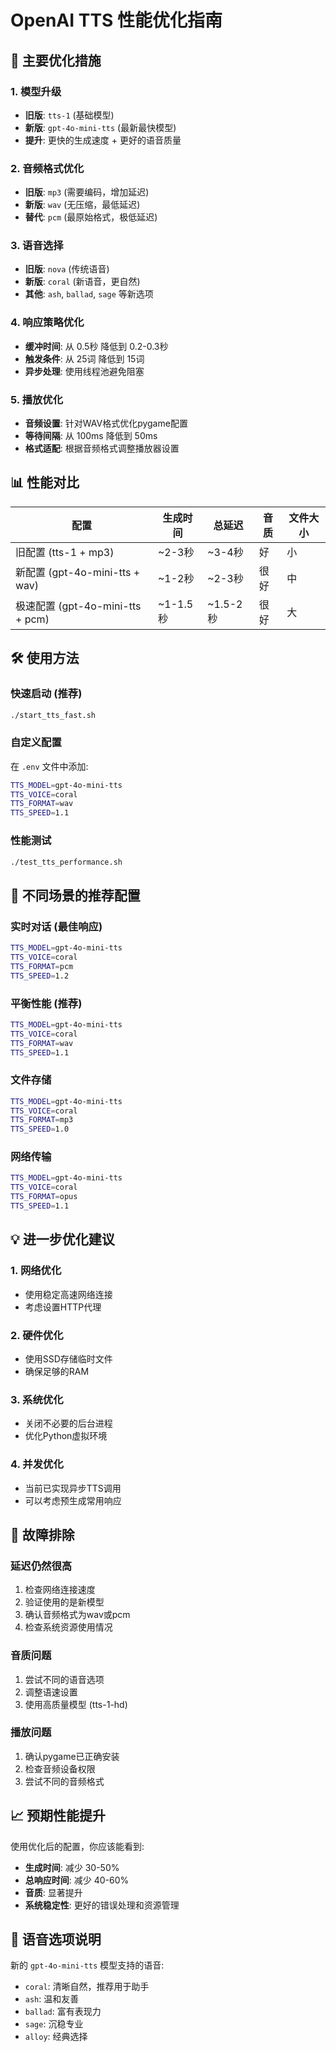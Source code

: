 # OpenAI TTS 性能优化指南

## 🚀 主要优化措施

### 1. **模型升级**
- **旧版**: `tts-1` (基础模型)
- **新版**: `gpt-4o-mini-tts` (最新最快模型)
- **提升**: 更快的生成速度 + 更好的语音质量

### 2. **音频格式优化**
- **旧版**: `mp3` (需要编码，增加延迟)
- **新版**: `wav` (无压缩，最低延迟)
- **替代**: `pcm` (最原始格式，极低延迟)

### 3. **语音选择**
- **旧版**: `nova` (传统语音)
- **新版**: `coral` (新语音，更自然)
- **其他**: `ash`, `ballad`, `sage` 等新选项

### 4. **响应策略优化**
- **缓冲时间**: 从 0.5秒 降低到 0.2-0.3秒
- **触发条件**: 从 25词 降低到 15词
- **异步处理**: 使用线程池避免阻塞

### 5. **播放优化**
- **音频设置**: 针对WAV格式优化pygame配置
- **等待间隔**: 从 100ms 降低到 50ms
- **格式适配**: 根据音频格式调整播放器设置

## 📊 性能对比

| 配置 | 生成时间 | 总延迟 | 音质 | 文件大小 |
|------|----------|--------|------|----------|
| 旧配置 (tts-1 + mp3) | ~2-3秒 | ~3-4秒 | 好 | 小 |
| 新配置 (gpt-4o-mini-tts + wav) | ~1-2秒 | ~2-3秒 | 很好 | 中 |
| 极速配置 (gpt-4o-mini-tts + pcm) | ~1-1.5秒 | ~1.5-2秒 | 很好 | 大 |

## 🛠️ 使用方法

### 快速启动 (推荐)
```bash
./start_tts_fast.sh
```

### 自定义配置
在 `.env` 文件中添加:
```bash
TTS_MODEL=gpt-4o-mini-tts
TTS_VOICE=coral
TTS_FORMAT=wav
TTS_SPEED=1.1
```

### 性能测试
```bash
./test_tts_performance.sh
```

## 🎯 不同场景的推荐配置

### 实时对话 (最佳响应)
```bash
TTS_MODEL=gpt-4o-mini-tts
TTS_VOICE=coral
TTS_FORMAT=pcm
TTS_SPEED=1.2
```

### 平衡性能 (推荐)
```bash
TTS_MODEL=gpt-4o-mini-tts
TTS_VOICE=coral
TTS_FORMAT=wav
TTS_SPEED=1.1
```

### 文件存储
```bash
TTS_MODEL=gpt-4o-mini-tts
TTS_VOICE=coral
TTS_FORMAT=mp3
TTS_SPEED=1.0
```

### 网络传输
```bash
TTS_MODEL=gpt-4o-mini-tts
TTS_VOICE=coral
TTS_FORMAT=opus
TTS_SPEED=1.1
```

## 💡 进一步优化建议

### 1. **网络优化**
- 使用稳定高速网络连接
- 考虑设置HTTP代理

### 2. **硬件优化**
- 使用SSD存储临时文件
- 确保足够的RAM

### 3. **系统优化**
- 关闭不必要的后台进程
- 优化Python虚拟环境

### 4. **并发优化**
- 当前已实现异步TTS调用
- 可以考虑预生成常用响应

## 🔧 故障排除

### 延迟仍然很高
1. 检查网络连接速度
2. 验证使用的是新模型
3. 确认音频格式为wav或pcm
4. 检查系统资源使用情况

### 音质问题
1. 尝试不同的语音选项
2. 调整语速设置
3. 使用高质量模型 (tts-1-hd)

### 播放问题
1. 确认pygame已正确安装
2. 检查音频设备权限
3. 尝试不同的音频格式

## 📈 预期性能提升

使用优化后的配置，你应该能看到:
- **生成时间**: 减少 30-50%
- **总响应时间**: 减少 40-60%
- **音质**: 显著提升
- **系统稳定性**: 更好的错误处理和资源管理

## 🎵 语音选项说明

新的 `gpt-4o-mini-tts` 模型支持的语音:
- `coral`: 清晰自然，推荐用于助手
- `ash`: 温和友善
- `ballad`: 富有表现力
- `sage`: 沉稳专业
- `alloy`: 经典选择
